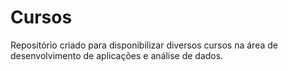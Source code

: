 # Cursos
Repositório criado para disponibilizar diversos cursos na área de desenvolvimento de aplicações e análise de dados.